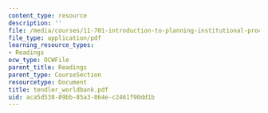 ```yaml
---
content_type: resource
description: ''
file: /media/courses/11-701-introduction-to-planning-institutional-processes-in-developing-countries-fall-2003/aca5d53889bb85a3864ec2461f90dd1b_tendler_worldbank.pdf
file_type: application/pdf
learning_resource_types:
- Readings
ocw_type: OCWFile
parent_title: Readings
parent_type: CourseSection
resourcetype: Document
title: tendler_worldbank.pdf
uid: aca5d538-89bb-85a3-864e-c2461f90dd1b
---
```


